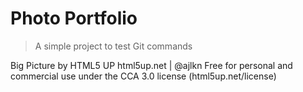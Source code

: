 # Photo Portfolio

> A simple project to test Git commands

Big Picture by HTML5 UP
html5up.net | @ajlkn
Free for personal and commercial use under the CCA 3.0 license (html5up.net/license)
